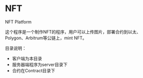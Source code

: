 # NFT
 NFT Platform

 这个程序是一个制作NFT的程序，用户可以上传图片，部署合约到以太、Polygon、Arbitrum等公链上，mint NFT。

 目录说明：
  - 客户端为本目录
  - 服务器端程序为server目录下
  - 合约在Contract目录下

  